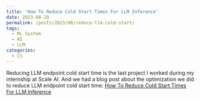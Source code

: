 ```yaml
---
title: 'How To Reduce Cold Start Times For LLM Inference'
date: 2023-08-29
permalink: /posts/2023/08/reduce-llm-cold-start/
tags:
  - ML System
  - AI
  - LLM
categories:
  - CS
---
```


Reducing LLM endpoint cold start time is the last project I worked during my internship at Scale AI. And we had a blog post about the optimization we did to reduce LLM endpoint cold start time: [How To Reduce Cold Start Times For LLM Inference](https://scale.com/blog/reduce-cold-start-time-llm-inference)